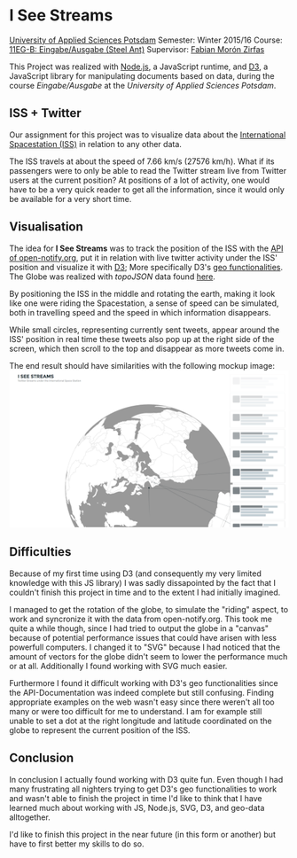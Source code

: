 # I See Streams

[University of Applied Sciences Potsdam](http://www.fh-potsdam.de/)
Semester: Winter 2015/16
Course: [11EG-B: Eingabe/Ausgabe (Steel Ant)](https://incom.org/workspace/6176)
Supervisor: [Fabian Morón Zirfas](https://fhp.incom.org/profil/270)

This Project was realized with [Node.js](https://nodejs.org/), a JavaScript runtime, and [D3](http://d3js.org/), a JavaScript library for manipulating documents based on data, during the course *Eingabe/Ausgabe* at the *University of Applied Sciences Potsdam*.

## ISS + Twitter
Our assignment for this project was to visualize data about the [International Spacestation (ISS)](https://www.nasa.gov/mission_pages/station/main/index.html) in relation to any other data.

The ISS travels at about the speed of 7.66 km/s (27576 km/h).
What if its passengers were to only be able to read the Twitter stream live from Twitter users at the current position? 
At positions of a lot of activity, one would have to be a very quick reader to get all the information, since it would only be available for a very short time.

## Visualisation
The idea for **I See Streams** was to track the position of the ISS with the [API of open-notify.org](http://open-notify.org/Open-Notify-API/), put it in relation with live twitter activity under the ISS' position and visualize it with [D3](http://d3js.org/); More specifically D3's [geo functionalities](https://github.com/mbostock/d3/wiki/Geo).
The Globe was realized with *topoJSON* data found [here](https://github.com/mbostock/topojson/wiki/Gallery).

By positioning the ISS in the middle and rotating the earth, making it look like one were riding the Spacestation, a sense of speed can be simulated, both in travelling speed and the speed in which information disappears.

While small circles, representing currently sent tweets, appear around the ISS' position in real time these tweets also pop up at the right side of the screen, which then scroll to the top and disappear as more tweets come in.

The end result should have similarities with the following mockup image:
![I-See-Streams-Mockup](public/assets/img/i-see-streams.png)

## Difficulties
Because of my first time using D3 (and consequently my very limited knowledge with this JS library) I was sadly dissapointed by the fact that I couldn't finish this project in time and to the extent I had initially imagined.

I managed to get the rotation of the globe, to simulate the "riding" aspect, to work and syncronize it with the data from open-notify.org. This took me quite a while though, since I had tried to output the globe in a "canvas" because of potential performance issues that could have arisen with less powerfull computers. I changed it to "SVG" because I had noticed that the amount of vectors for the globe didn't seem to lower the performance much or at all. Additionally I found working with SVG much easier.

Furthermore I found it difficult working with D3's geo functionalities since the API-Documentation was indeed complete but still confusing. Finding appropriate examples on the web wasn't easy since there weren't all too many or were too difficult for me to understand. I am for example still unable to set a dot at the right longitude and latitude coordinated on the globe to represent the current position of the ISS.

## Conclusion
In conclusion I actually found working with D3 quite fun. 
Even though I had many frustrating all nighters trying to get D3's geo functionalities to work and wasn't able to finish the project in time I'd like to think that I have learned much about working with JS, Node.js, SVG, D3, and geo-data alltogether.

I'd like to finish this project in the near future (in this form or another) but have to first better my skills to do so.
